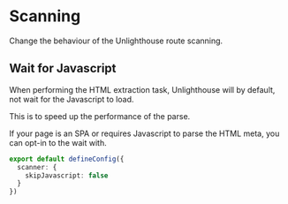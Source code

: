 # Scanning

Change the behaviour of the Unlighthouse route scanning.

## Wait for Javascript

When performing the HTML extraction task, Unlighthouse will by default, not wait for the Javascript to load.

This is to speed up the performance of the parse.

If your page is an SPA or requires Javascript to parse the HTML meta, you can opt-in to the wait with.

```ts
export default defineConfig({
  scanner: {
    skipJavascript: false
  }
})
```


